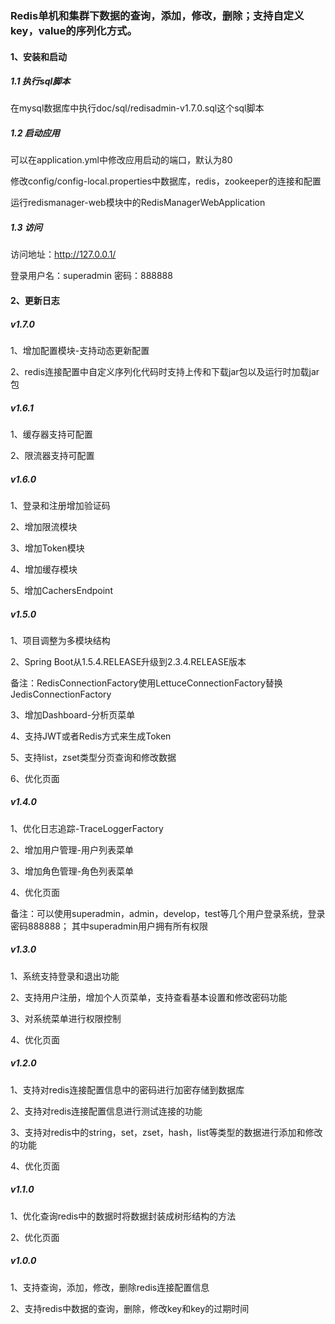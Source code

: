 ### Redis单机和集群下数据的查询，添加，修改，删除；支持自定义key，value的序列化方式。

#### 1、安装和启动

##### 1.1 执行sql脚本

在mysql数据库中执行doc/sql/redisadmin-v1.7.0.sql这个sql脚本

##### 1.2 启动应用

可以在application.yml中修改应用启动的端口，默认为80

修改config/config-local.properties中数据库，redis，zookeeper的连接和配置

运行redismanager-web模块中的RedisManagerWebApplication

##### 1.3 访问

访问地址：http://127.0.0.1/

登录用户名：superadmin 密码：888888

#### 2、更新日志

##### v1.7.0

1、增加配置模块-支持动态更新配置

2、redis连接配置中自定义序列化代码时支持上传和下载jar包以及运行时加载jar包

##### v1.6.1

1、缓存器支持可配置

2、限流器支持可配置

##### v1.6.0

1、登录和注册增加验证码

2、增加限流模块

3、增加Token模块

4、增加缓存模块

5、增加CachersEndpoint

##### v1.5.0

1、项目调整为多模块结构

2、Spring Boot从1.5.4.RELEASE升级到2.3.4.RELEASE版本<br/>

备注：RedisConnectionFactory使用LettuceConnectionFactory替换JedisConnectionFactory

3、增加Dashboard-分析页菜单

4、支持JWT或者Redis方式来生成Token

5、支持list，zset类型分页查询和修改数据

6、优化页面

##### v1.4.0

1、优化日志追踪-TraceLoggerFactory

2、增加用户管理-用户列表菜单

3、增加角色管理-角色列表菜单

4、优化页面

备注：可以使用superadmin，admin，develop，test等几个用户登录系统，登录密码888888；
其中superadmin用户拥有所有权限

##### v1.3.0

1、系统支持登录和退出功能

2、支持用户注册，增加个人页菜单，支持查看基本设置和修改密码功能

3、对系统菜单进行权限控制

4、优化页面

##### v1.2.0

1、支持对redis连接配置信息中的密码进行加密存储到数据库

2、支持对redis连接配置信息进行测试连接的功能
 
3、支持对redis中的string，set，zset，hash，list等类型的数据进行添加和修改的功能
 
4、优化页面

##### v1.1.0

1、优化查询redis中的数据时将数据封装成树形结构的方法

2、优化页面

##### v1.0.0

1、支持查询，添加，修改，删除redis连接配置信息

2、支持redis中数据的查询，删除，修改key和key的过期时间

